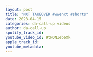 ```yaml
---
layout: post
title: "NXT TAKEOVER #wwenxt #shorts"
date: 2023-04-15
categories: da-call-up videos
author: da-call-up
spotify_track_id: 
youtube_video_id: 9tNONIeb6Xk
apple_track_id: 
youtube_metadata: 
---
```


